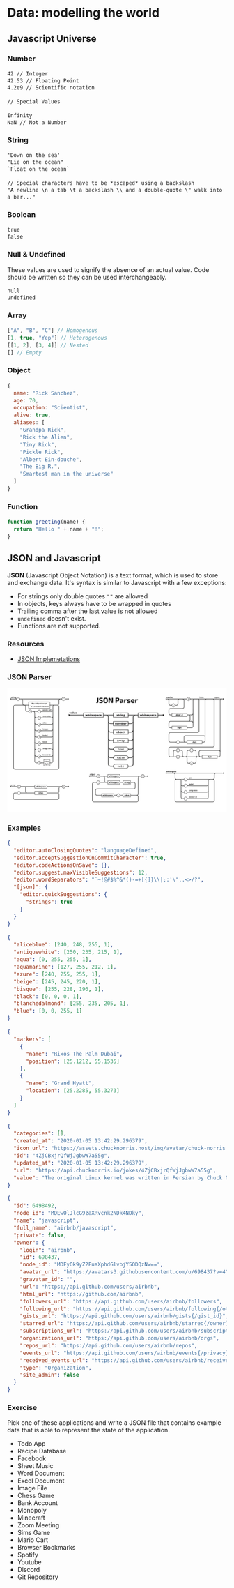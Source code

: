 # Data: modelling the world

## Javascript Universe

### Number

```
42 // Integer
42.53 // Floating Point
4.2e9 // Scientific notation

// Special Values

Infinity
NaN // Not a Number
```

### String

```
'Down on the sea'
"Lie on the ocean"
`Float on the ocean`

// Special characters have to be *escaped* using a backslash
"A newline \n a tab \t a backslash \\ and a double-quote \" walk into a bar..."
```

### Boolean

```
true
false
```

### Null & Undefined

These values are used to signify the absence of an actual value. Code should be
written so they can be used interchangeably.

```
null
undefined
```

### Array

```js
["A", "B", "C"] // Homogenous
[1, true, "Yep"] // Heterogenous
[[1, 2], [3, 4]] // Nested
[] // Empty
```

### Object

```js
{
  name: "Rick Sanchez",
  age: 70,
  occupation: "Scientist",
  alive: true,
  aliases: [
    "Grandpa Rick",
    "Rick the Alien",
    "Tiny Rick",
    "Pickle Rick",
    "Albert Ein-douche",
    "The Big R.",
    "Smartest man in the universe"
  ]
}
```

### Function

```js
function greeting(name) {
  return "Hello " + name + "!";
}
```

## JSON and Javascript

**JSON** (Javascript Object Notation) is a text format, which is used to store
and exchange data.
It's syntax is similar to Javascript with a few exceptions:

- For strings only double quotes `""` are allowed
- In objects, keys always have to be wrapped in quotes
- Trailing comma after the last value is not allowed
- `undefined` doesn't exist.
- Functions are not supported.

### Resources

- [JSON Implemetations](https://www.json.org/json-en.html)

### JSON Parser

![JSON Parser](json-parser.svg)

### Examples

```json
{
  "editor.autoClosingQuotes": "languageDefined",
  "editor.acceptSuggestionOnCommitCharacter": true,
  "editor.codeActionsOnSave": {},
  "editor.suggest.maxVisibleSuggestions": 12,
  "editor.wordSeparators": "`~!@#$%^&*()-=+[{]}\\|;:'\",.<>/?",
  "[json]": {
    "editor.quickSuggestions": {
      "strings": true
    }
  }
}
```

```json
{
  "aliceblue": [240, 248, 255, 1],
  "antiquewhite": [250, 235, 215, 1],
  "aqua": [0, 255, 255, 1],
  "aquamarine": [127, 255, 212, 1],
  "azure": [240, 255, 255, 1],
  "beige": [245, 245, 220, 1],
  "bisque": [255, 228, 196, 1],
  "black": [0, 0, 0, 1],
  "blanchedalmond": [255, 235, 205, 1],
  "blue": [0, 0, 255, 1]
}
```

```json
{
  "markers": [
    {
      "name": "Rixos The Palm Dubai",
      "position": [25.1212, 55.1535]
    },
    {
      "name": "Grand Hyatt",
      "location": [25.2285, 55.3273]
    }
  ]
}
```

```json
{
  "categories": [],
  "created_at": "2020-01-05 13:42:29.296379",
  "icon_url": "https://assets.chucknorris.host/img/avatar/chuck-norris.png",
  "id": "4ZjCBxjrQfWjJgbwW7a55g",
  "updated_at": "2020-01-05 13:42:29.296379",
  "url": "https://api.chucknorris.io/jokes/4ZjCBxjrQfWjJgbwW7a55g",
  "value": "The original Linux kernel was written in Persian by Chuck Norris. Linus Torvalds ported it to C."
}
```

```json
{
  "id": 6498492,
  "node_id": "MDEwOlJlcG9zaXRvcnk2NDk4NDky",
  "name": "javascript",
  "full_name": "airbnb/javascript",
  "private": false,
  "owner": {
    "login": "airbnb",
    "id": 698437,
    "node_id": "MDEyOk9yZ2FuaXphdGlvbjY5ODQzNw==",
    "avatar_url": "https://avatars3.githubusercontent.com/u/698437?v=4",
    "gravatar_id": "",
    "url": "https://api.github.com/users/airbnb",
    "html_url": "https://github.com/airbnb",
    "followers_url": "https://api.github.com/users/airbnb/followers",
    "following_url": "https://api.github.com/users/airbnb/following{/other_user}",
    "gists_url": "https://api.github.com/users/airbnb/gists{/gist_id}",
    "starred_url": "https://api.github.com/users/airbnb/starred{/owner}{/repo}",
    "subscriptions_url": "https://api.github.com/users/airbnb/subscriptions",
    "organizations_url": "https://api.github.com/users/airbnb/orgs",
    "repos_url": "https://api.github.com/users/airbnb/repos",
    "events_url": "https://api.github.com/users/airbnb/events{/privacy}",
    "received_events_url": "https://api.github.com/users/airbnb/received_events",
    "type": "Organization",
    "site_admin": false
  }
}
```

### Exercise

Pick one of these applications and write a JSON file that contains example data
that is able to represent the state of the application.

- Todo App
- Recipe Database
- Facebook
- Sheet Music
- Word Document
- Excel Document
- Image File
- Chess Game
- Bank Account
- Monopoly
- Minecraft
- Zoom Meeting
- Sims Game
- Mario Cart
- Browser Bookmarks
- Spotify
- Youtube
- Discord
- Git Repository
